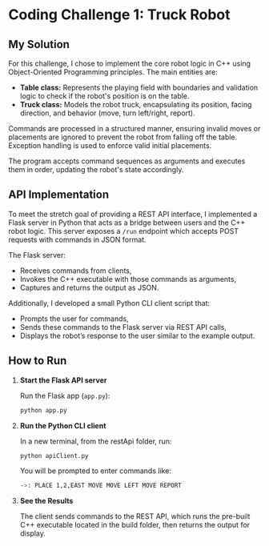 # Coding Challenge 1: Truck Robot

## My Solution

For this challenge, I chose to implement the core robot logic in C++ using Object-Oriented Programming principles. The main entities are:

- **Table class:** Represents the playing field with boundaries and validation logic to check if the robot's position is on the table.
- **Truck class:** Models the robot truck, encapsulating its position, facing direction, and behavior (move, turn left/right, report).

Commands are processed in a structured manner, ensuring invalid moves or placements are ignored to prevent the robot from falling off the table. Exception handling is used to enforce valid initial placements.

The program accepts command sequences as arguments and executes them in order, updating the robot's state accordingly.

## API Implementation

To meet the stretch goal of providing a REST API interface, I implemented a Flask server in Python that acts as a bridge between users and the C++ robot logic. This server exposes a `/run` endpoint which accepts POST requests with commands in JSON format.

The Flask server:

- Receives commands from clients,
- Invokes the C++ executable with those commands as arguments,
- Captures and returns the output as JSON.

Additionally, I developed a small Python CLI client script that:

- Prompts the user for commands,
- Sends these commands to the Flask server via REST API calls,
- Displays the robot’s response to the user similar to the example output.

## How to Run

1. **Start the Flask API server**

   Run the Flask app (`app.py`):

   ```bash
   python app.py

2. **Run the Python CLI client**

   In a new terminal, from the restApi folder, run:
   
   ```bash
   python apiClient.py
   ```
   You will be prompted to enter commands like:
   ```bash
   ->: PLACE 1,2,EAST MOVE MOVE LEFT MOVE REPORT
   ```

3. **See the Results**
   
   The client sends commands to the REST API, which runs the pre-built C++ executable located in the build folder, then returns the output for display.
